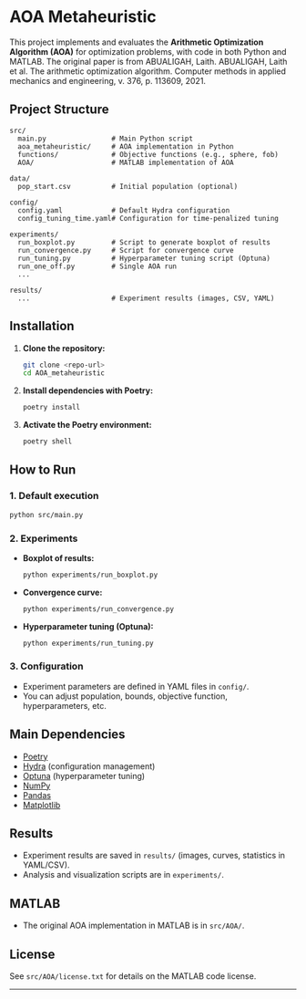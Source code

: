# AOA Metaheuristic

This project implements and evaluates the **Arithmetic Optimization Algorithm (AOA)** for optimization problems, with code in both Python and MATLAB.
The original paper is from ABUALIGAH, Laith. ABUALIGAH, Laith et al. The arithmetic optimization algorithm. Computer methods in applied mechanics and engineering, v. 376, p. 113609, 2021.

## Project Structure

```
src/
  main.py                # Main Python script
  aoa_metaheuristic/     # AOA implementation in Python
  functions/             # Objective functions (e.g., sphere, fob)
  AOA/                   # MATLAB implementation of AOA

data/
  pop_start.csv          # Initial population (optional)

config/
  config.yaml            # Default Hydra configuration
  config_tuning_time.yaml# Configuration for time-penalized tuning

experiments/
  run_boxplot.py         # Script to generate boxplot of results
  run_convergence.py     # Script for convergence curve
  run_tuning.py          # Hyperparameter tuning script (Optuna)
  run_one_off.py         # Single AOA run
  ...
  
results/
  ...                    # Experiment results (images, CSV, YAML)
```

## Installation

1. **Clone the repository:**
   ```sh
   git clone <repo-url>
   cd AOA_metaheuristic
   ```

2. **Install dependencies with Poetry:**
   ```sh
   poetry install
   ```

3. **Activate the Poetry environment:**
   ```sh
   poetry shell
   ```

## How to Run

### 1. **Default execution**
```sh
python src/main.py
```

### 2. **Experiments**
- **Boxplot of results:**
  ```sh
  python experiments/run_boxplot.py
  ```
- **Convergence curve:**
  ```sh
  python experiments/run_convergence.py
  ```
- **Hyperparameter tuning (Optuna):**
  ```sh
  python experiments/run_tuning.py
  ```

### 3. **Configuration**
- Experiment parameters are defined in YAML files in `config/`.
- You can adjust population, bounds, objective function, hyperparameters, etc.

## Main Dependencies

- [Poetry](https://python-poetry.org/)
- [Hydra](https://hydra.cc/) (configuration management)
- [Optuna](https://optuna.org/) (hyperparameter tuning)
- [NumPy](https://numpy.org/)
- [Pandas](https://pandas.pydata.org/)
- [Matplotlib](https://matplotlib.org/)

## Results

- Experiment results are saved in `results/` (images, curves, statistics in YAML/CSV).
- Analysis and visualization scripts are in `experiments/`.

## MATLAB

- The original AOA implementation in MATLAB is in `src/AOA/`.

## License

See `src/AOA/license.txt` for details on the MATLAB code license.

---
